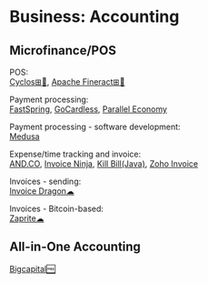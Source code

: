 # Business: Accounting

## Microfinance/POS

POS:  
[Cyclos⊞🐧](https://www.cyclos.org/),
[Apache Fineract⊞🐧](https://github.com/apache/fineract)

Payment processing:  
[FastSpring](https://fastspring.com/),
[GoCardless](https://gocardless.com/),
[Parallel Economy](https://www.paralleleconomy.com/)

Payment processing - software development:  
[Medusa](https://medusajs.com/)

Expense/time tracking and invoice:  
[AND.CO](https://www.and.co/),
[Invoice Ninja](https://www.invoiceninja.com/),
[Kill Bill(Java)](https://killbill.io/),
[Zoho Invoice](https://www.zoho.com/invoice/)

Invoices - sending:  
[Invoice Dragon☁](https://invoicedragon.com/)

Invoices - Bitcoin-based:  
[Zaprite☁](https://zaprite.com/)

## All-in-One Accounting

[Bigcapital🆓](https://bigcapital.ly/)
